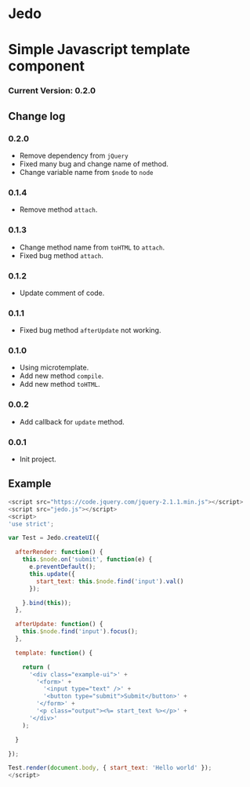 Jedo
====

# Simple Javascript template component


### Current Version: 0.2.0


## Change log


### 0.2.0
- Remove dependency from `jQuery`
- Fixed many bug and change name of method.
- Change variable name from `$node` to `node`


### 0.1.4
- Remove method `attach`.


### 0.1.3
- Change method name from `toHTML` to `attach`.
- Fixed bug method `attach`.


### 0.1.2
- Update comment of code.


### 0.1.1
- Fixed bug method `afterUpdate` not working.


### 0.1.0
- Using microtemplate.
- Add new method `compile`.
- Add new method `toHTML`.


### 0.0.2
- Add callback for `update` method.


### 0.0.1
- Init project.


## Example

```javascript
<script src="https://code.jquery.com/jquery-2.1.1.min.js"></script>
<script src="jedo.js"></script>
<script>
'use strict';

var Test = Jedo.createUI({

  afterRender: function() {
    this.$node.on('submit', function(e) {
      e.preventDefault();
      this.update({
        start_text: this.$node.find('input').val()
      });

    }.bind(this));
  },

  afterUpdate: function() {
    this.$node.find('input').focus();
  },

  template: function() {

    return (
      '<div class="example-ui">' +
        '<form>' +
          '<input type="text" />' +
          '<button type="submit">Submit</button>' +
        '</form>' +
        '<p class="output"><%= start_text %></p>' +
      '</div>'
    );

  }

});

Test.render(document.body, { start_text: 'Hello world' });
</script>
```

